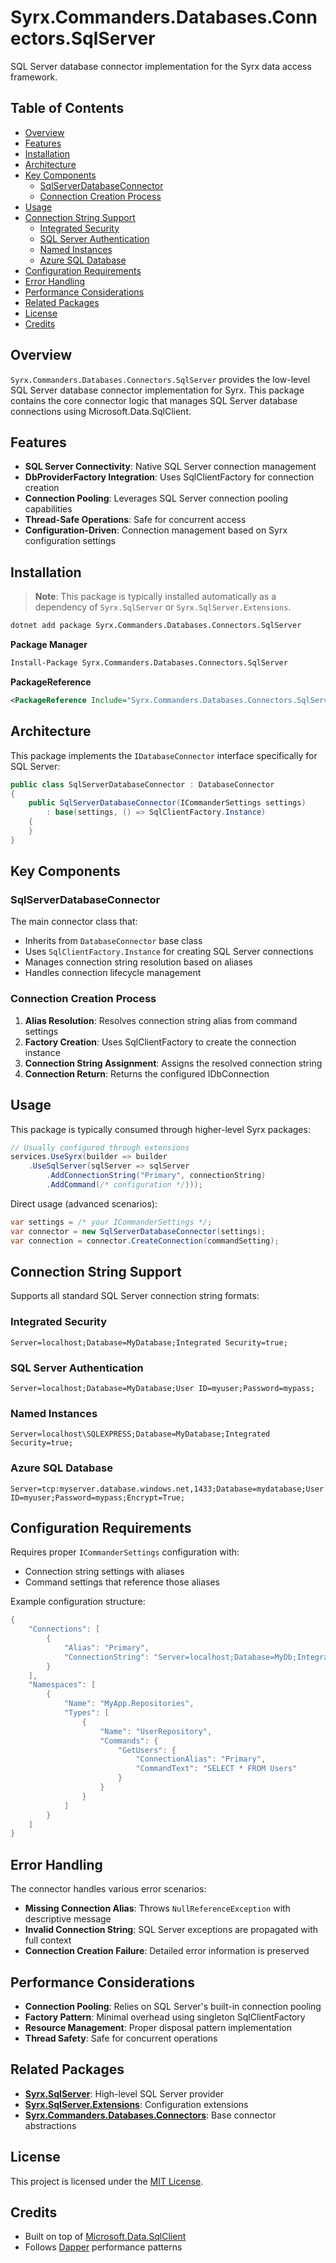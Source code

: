 # Syrx.Commanders.Databases.Connectors.SqlServer

SQL Server database connector implementation for the Syrx data access framework.

## Table of Contents

- [Overview](#overview)
- [Features](#features)
- [Installation](#installation)
- [Architecture](#architecture)
- [Key Components](#key-components)
  - [SqlServerDatabaseConnector](#sqlserverdatabaseconnector)
  - [Connection Creation Process](#connection-creation-process)
- [Usage](#usage)
- [Connection String Support](#connection-string-support)
  - [Integrated Security](#integrated-security)
  - [SQL Server Authentication](#sql-server-authentication)
  - [Named Instances](#named-instances)
  - [Azure SQL Database](#azure-sql-database)
- [Configuration Requirements](#configuration-requirements)
- [Error Handling](#error-handling)
- [Performance Considerations](#performance-considerations)
- [Related Packages](#related-packages)
- [License](#license)
- [Credits](#credits)

## Overview

`Syrx.Commanders.Databases.Connectors.SqlServer` provides the low-level SQL Server database connector implementation for Syrx. This package contains the core connector logic that manages SQL Server database connections using Microsoft.Data.SqlClient.

## Features

- **SQL Server Connectivity**: Native SQL Server connection management
- **DbProviderFactory Integration**: Uses SqlClientFactory for connection creation
- **Connection Pooling**: Leverages SQL Server connection pooling capabilities
- **Thread-Safe Operations**: Safe for concurrent access
- **Configuration-Driven**: Connection management based on Syrx configuration settings

## Installation

> **Note**: This package is typically installed automatically as a dependency of `Syrx.SqlServer` or `Syrx.SqlServer.Extensions`.

```bash
dotnet add package Syrx.Commanders.Databases.Connectors.SqlServer
```

**Package Manager**
```bash
Install-Package Syrx.Commanders.Databases.Connectors.SqlServer
```

**PackageReference**
```xml
<PackageReference Include="Syrx.Commanders.Databases.Connectors.SqlServer" Version="2.4.5" />
```

## Architecture

This package implements the `IDatabaseConnector` interface specifically for SQL Server:

```csharp
public class SqlServerDatabaseConnector : DatabaseConnector
{
    public SqlServerDatabaseConnector(ICommanderSettings settings) 
        : base(settings, () => SqlClientFactory.Instance)
    {
    }
}
```

## Key Components

### SqlServerDatabaseConnector

The main connector class that:
- Inherits from `DatabaseConnector` base class
- Uses `SqlClientFactory.Instance` for creating SQL Server connections
- Manages connection string resolution based on aliases
- Handles connection lifecycle management

### Connection Creation Process

1. **Alias Resolution**: Resolves connection string alias from command settings
2. **Factory Creation**: Uses SqlClientFactory to create the connection instance
3. **Connection String Assignment**: Assigns the resolved connection string
4. **Connection Return**: Returns the configured IDbConnection

## Usage

This package is typically consumed through higher-level Syrx packages:

```csharp
// Usually configured through extensions
services.UseSyrx(builder => builder
    .UseSqlServer(sqlServer => sqlServer
        .AddConnectionString("Primary", connectionString)
        .AddCommand(/* configuration */)));
```

Direct usage (advanced scenarios):

```csharp
var settings = /* your ICommanderSettings */;
var connector = new SqlServerDatabaseConnector(settings);
var connection = connector.CreateConnection(commandSetting);
```

## Connection String Support

Supports all standard SQL Server connection string formats:

### Integrated Security
```
Server=localhost;Database=MyDatabase;Integrated Security=true;
```

### SQL Server Authentication
```
Server=localhost;Database=MyDatabase;User ID=myuser;Password=mypass;
```

### Named Instances
```
Server=localhost\SQLEXPRESS;Database=MyDatabase;Integrated Security=true;
```

### Azure SQL Database
```
Server=tcp:myserver.database.windows.net,1433;Database=mydatabase;User ID=myuser;Password=mypass;Encrypt=True;
```

## Configuration Requirements

Requires proper `ICommanderSettings` configuration with:
- Connection string settings with aliases
- Command settings that reference those aliases

Example configuration structure:
```csharp
{
    "Connections": [
        {
            "Alias": "Primary",
            "ConnectionString": "Server=localhost;Database=MyDb;Integrated Security=true;"
        }
    ],
    "Namespaces": [
        {
            "Name": "MyApp.Repositories",
            "Types": [
                {
                    "Name": "UserRepository", 
                    "Commands": {
                        "GetUsers": {
                            "ConnectionAlias": "Primary",
                            "CommandText": "SELECT * FROM Users"
                        }
                    }
                }
            ]
        }
    ]
}
```

## Error Handling

The connector handles various error scenarios:
- **Missing Connection Alias**: Throws `NullReferenceException` with descriptive message
- **Invalid Connection String**: SQL Server exceptions are propagated with full context
- **Connection Creation Failure**: Detailed error information is preserved

## Performance Considerations

- **Connection Pooling**: Relies on SQL Server's built-in connection pooling
- **Factory Pattern**: Minimal overhead using singleton SqlClientFactory
- **Resource Management**: Proper disposal pattern implementation
- **Thread Safety**: Safe for concurrent operations

## Related Packages

- **[Syrx.SqlServer](https://www.nuget.org/packages/Syrx.SqlServer/)**: High-level SQL Server provider
- **[Syrx.SqlServer.Extensions](https://www.nuget.org/packages/Syrx.SqlServer.Extensions/)**: Configuration extensions
- **[Syrx.Commanders.Databases.Connectors](https://www.nuget.org/packages/Syrx.Commanders.Databases.Connectors/)**: Base connector abstractions

## License

This project is licensed under the [MIT License](https://github.com/Syrx/Syrx/blob/main/LICENSE).

## Credits

- Built on top of [Microsoft.Data.SqlClient](https://github.com/dotnet/SqlClient)
- Follows [Dapper](https://github.com/DapperLib/Dapper) performance patterns